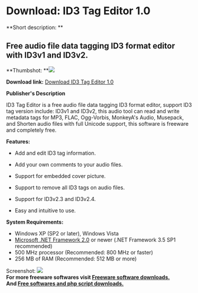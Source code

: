 # Download: ID3 Tag Editor 1.0

**Short description: **

## Free audio file data tagging ID3 format editor with ID3v1 and ID3v2.

  
**Thumbshot: **![](http://www.freewarefiles.com/screenshot/id3tageditor1_md.jpg)   
  
**Download link:** [Download ID3 Tag Editor 1.0](http://freesoftwares.boysofts.com/ID3-Tag-Editor_program_45406.html)  
  

**Publisher's Description**  
  

ID3 Tag Editor is a free audio file data tagging ID3 format editor, support
ID3 tag version include: ID3v1 and ID3v2, this audio tool can read and write
metadata tags for MP3, FLAC, Ogg-Vorbis, MonkeyA's Audio, Musepack, and
Shorten audio files with full Unicode support, this software is freeware and
completely free.

**Features:**

  * Add and edit ID3 tag information.   

  * Add your own comments to your audio files.   

  * Support for embedded cover picture.   

  * Support to remove all ID3 tags on audio files.  

  * Support for ID3v2.3 and ID3v2.4.   

  * Easy and intuitive to use. 

**System Requirements:**

  * Windows XP (SP2 or later), Windows Vista 
  * [Microsoft .NET Framework 2.0](http://www.freewarefiles.com/Microsoft-NET-Framework-x-Final_program_16026.html) or newer (.NET Framework 3.5 SP1 recommended) 
  * 500 MHz processor (Recommended: 800 MHz or faster) 
  * 256 MB of RAM (Recommended: 512 MB or more) 

  
  
Screenshot: ![](http://www.freewarefiles.com/screenshot/id3tageditor1.jpg)  
**For more freeware softwares visit [Freeware software downloads.](http://freesoftwares.boysofts.com/)**   
**And [Free softwares and php script downloads.](http://www.boysofts.com/)**

